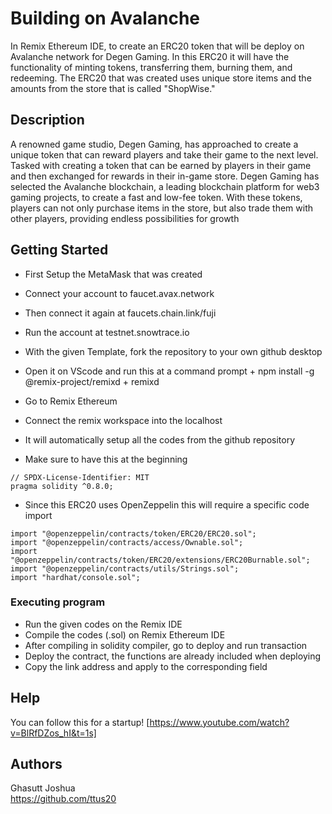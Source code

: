 # Building on Avalanche

In Remix Ethereum IDE, to create an ERC20 token that will be deploy on Avalanche network for Degen Gaming. In this ERC20 it will have the functionality of minting tokens, transferring them, burning them, and redeeming. The ERC20 that was created uses unique store items and the amounts from the store that is called "ShopWise."

## Description

A renowned game studio, Degen Gaming, has approached to create a unique token that can reward players and take their game to the next level. Tasked with creating a token that can be earned by players in their game and then exchanged for rewards in their in-game store. Degen Gaming has selected the Avalanche blockchain, a leading blockchain platform for web3 gaming projects, to create a fast and low-fee token. With these tokens, players can not only purchase items in the store, but also trade them with other players, providing endless possibilities for growth

## Getting Started
* First Setup the MetaMask that was created
* Connect your account to faucet.avax.network
* Then connect it again at faucets.chain.link/fuji
* Run the account at testnet.snowtrace.io

* With the given Template, fork the repository to your own github desktop
* Open it on VScode and run this at a command prompt
      + npm install -g @remix-project/remixd
      + remixd

* Go to Remix Ethereum
* Connect the remix workspace into the localhost
* It will automatically setup all the codes from the github repository
* Make sure to have this at the beginning 

```
// SPDX-License-Identifier: MIT
pragma solidity ^0.8.0;
```

* Since this ERC20 uses OpenZeppelin this will require a specific code import

```
import "@openzeppelin/contracts/token/ERC20/ERC20.sol";
import "@openzeppelin/contracts/access/Ownable.sol";
import "@openzeppelin/contracts/token/ERC20/extensions/ERC20Burnable.sol";
import "@openzeppelin/contracts/utils/Strings.sol";
import "hardhat/console.sol";
```

### Executing program

* Run the given codes on the Remix IDE
* Compile the codes (.sol) on Remix Ethereum IDE
* After compiling in solidity compiler, go to deploy and run transaction
* Deploy the contract, the functions are already included when deploying
* Copy the link address and apply to the corresponding field

## Help

You can follow this for a startup! [https://www.youtube.com/watch?v=BlRfDZos_hI&t=1s]

## Authors

Ghasutt Joshua   
https://github.com/ttus20

